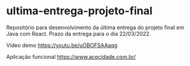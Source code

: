 # ultima-entrega-projeto-final

Repositório para desenvolvimento da última entrega do projeto final em Java com React. Prazo da entrega para o dia 22/03/2022.

Video demo https://youtu.be/uOBOFSAAaqg

Aplicação funcional https://www.acecidade.com.br/
